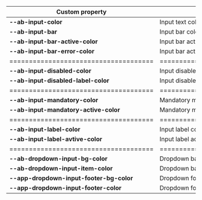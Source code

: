 | Custom property                          | Description                        | Default                            |
| ---------------------------------------- | ---------------------------------- | ---------------------------------- |
| **--ab-input-color**                     | Input text color                   | #4c515d                            |
| **--ab-input-bar**                       | Input bar color                    | #EBEFF2                            |
| **--ab-input-bar-active-color**          | Input bar active color             | #148da0                            |
| **--ab-input-bar-error-color**           | Input bar active color             | #E00202                            |
| =====================================    | ================================== | ================================== |
| **--ab-input-disabled-color**            | Input disabled text color          | #cecece                            |
| **--ab-input-disabled-label-color**      | Input disabled label color         | #cecece                            |
| =====================================    | ================================== | ================================== |
| **--ab-input-mandatory-color**           | Mandatory mark color               | #4c515d                            |
| **--ab-input-mandatory-active-color**    | Mandatory mark color               | #E00202                            |
| =====================================    | ================================== | ================================== |
| **--ab-input-label-color**               | Input label color                  | #4c515d                            |
| **--ab-input-label-avtive-color**        | Input label active color           | #148da0                            |
| =====================================    | ================================== | ================================== |
| **--ab-dropdown-input-bg-color**         | Dropdown background color          | #ffffff                            |
| **--ab-dropdown-input-item-color**       | Dropdown background color          | #148da0                            |
| **--app-dropdown-input-footer-bg-color** | Dropdown footer background color   | #148da0                            |
| **--app-dropdown-input-footer-color**    | Dropdown footer text color         | #ffffff                            |
